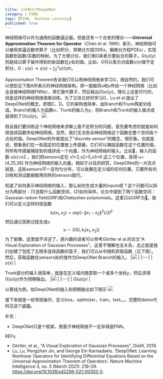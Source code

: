 ```yaml
---
title: 三分钟入门DeepONet
category : PINN
tags: [PINN， Machine Learning]
published: true
---
```


神经网络可以作为通用的函数逼近器。但是还有一个古老的理论——**Universal Approximation Theorem for Operator**（Chen et al. 1995）表示，神经网络可以被用来逼近数学算子（比如积分，常微分方程ODEs，偏微分方程PDEs），实现函数到函数/实数的映射。为了方便讨论，我们用$G$来表示要拟合的算子，$G(u)(y)$则是经过算子操作得到的新函数在$y$处的值。比如，$G$可以表示对函数$u(x)$做不定积分，$G: u(x) →s(x)=\int_0^xu(\tau)d\tau$。

Approximation Theorem告诉我们可以用神经网络来学习$G$，很自然的，我们可以想到见下图A所表示的神经网络架构，即一股脑将$u$和$y$传给一个神经网络（比如全连接神经网络FNNs），用它替代算子，然后输出$G(u)(y)$。理论上这是可行的，但是这样的神经网络很难训练。为了又快又好的学习$G$，Lu et al.提出了DeepONet的概念，即图C、D。它的架构很简单，由Branch和Trunk两部分组成。Branch的输入为函数$u$，Trunk的输入为$y$，将Branch和Trunk的输入做点成就得到了$G(u)(y)$。
![](https://i.imgur.com/fAEHcOc.png)


假设我们要训练这个神经网络来求解上面不定积分的问题，首先要考虑的就是如何把连续函数传给神经网络。显然，我们无法告诉神经网络这个函数在整个空间各个点处的值。DeepONet的作者提出了"discrete sensor"的概念，很形象。也就是说，想象我们在一些固定的位置放上传感器，它们可以捕捉函数在这个位置的值。将所有传感器捕捉到的值拼成一个向量，作为神经网络的输入。比如🌰，输入的函数 u(x)=x2 ，我们把sensors定在 x1=2,x2=5,x3=6 这三个位置，获得 u=[4,25,36] 作为神经网络的输入向量。相较于以往的研究，DeepONet的一大亮点就是，这些sensors不一定均匀分布，可以放置在定义域的任何位置，只要所有的训练和测试数据都用同样的sensors就行。

知道了如何表示神经网络的输入，那么如何生成大量的inputs呢？这个问题可以拆分为两部分：(1)选取什么函数空间，(2)如何采样。论文中提到了两个函数空间：Gaussian radom field(GRF)和Chebyshev polynomials。这里只以GRF为🌰。我们可以定义这样的核函数
$$
k_l(x_1,x_2)=exp(-\|x_1-x_2\|^2)/2l^2
$$
然后通过高斯过程生成$u$
$$
u \sim G(0,k_l(x_1,x_2))
$$
为了偷懒，这里就不详述了，感兴趣的读者可以参考Görtler el al.的论文“A Visual Exploration of Gaussian Processes”。这里不理解也没关系，总之就是我们创建了包揽了无限多连续函数的篮子，我们可以从中随机抓取函数（见下图）。然后，获取函数在sensors处的值作为DeepONet Branch的输入。
|![](https://media.giphy.com/media/3kaGIxBTUtRYtOZEJt/giphy.gif) | 
|:--:| 
| *$u(x)$* |

Trunk部分的输入很简单，就是在定义域内随意取一个或多个坐标$y$，然后求得$G(u)(y)$作为预期输出。
|![](https://media.giphy.com/media/XnzwEYNP8P9SCBR2fm/giphy.gif) | 
|:--:| 
| *$G(u)(y)$* |

以黄线为例，给DeepONet的输入和预期输出如下图示
![](https://i.imgur.com/CQnJzVd.png)


接下来就是一些常规操作，定义loss，optimizer，train，test。。。完整的demo代码见这个[链接](git@github.com:shushu-qin/deeponet.git)。

补充：
- DeepONet只是个框架，里面子神经网络不一定非得是FNN。

REFs:
- Görtler, et al., "A Visual Exploration of Gaussian Processes", Distill, 2019.
- Lu, Lu, Pengzhan Jin, and George Em Karniadakis. ‘DeepONet: Learning Nonlinear Operators for Identifying Differential Equations Based on the Universal Approximation Theorem of Operators’. Nature Machine Intelligence 3, no. 3 (March 2021): 218–29. https://doi.org/10.1038/s42256-021-00302-5.
